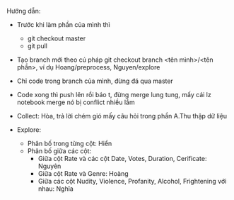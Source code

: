 Hướng dẫn:
- Trước khi làm phần của mình thì 
    - git checkout master
    - git pull
- Tạo branch mới theo cú pháp git checkout branch <tên mình>/<tên phần>, ví dụ Hoang/preprocess, Nguyen/explore
- Chỉ code trong branch của mình, đừng đá qua master
- Code xong thì push lên rồi báo t, đừng merge lung tung, mấy cái lz notebook merge nó bị conflict nhiều lắm

- Collect: Hòa, trả lời chém gió mấy câu hỏi trong phần A.Thu thập dữ liệu 
- Explore:
    - Phân bố trong từng cột: Hiển
    - Phân bố giữa các cột: 
        - Giữa cột Rate và các cột Date, Votes, Duration, Cerificate: Nguyên
        - Giữa cột Rate và Genre: Hoàng
        - Giữa các cột Nudity, Violence, Profanity, Alcohol, Frightening với nhau: Nghĩa